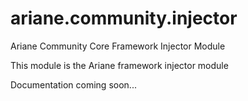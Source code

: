 ariane.community.injector
=========================

Ariane Community Core Framework Injector Module

This module is the Ariane framework injector module

Documentation coming soon...